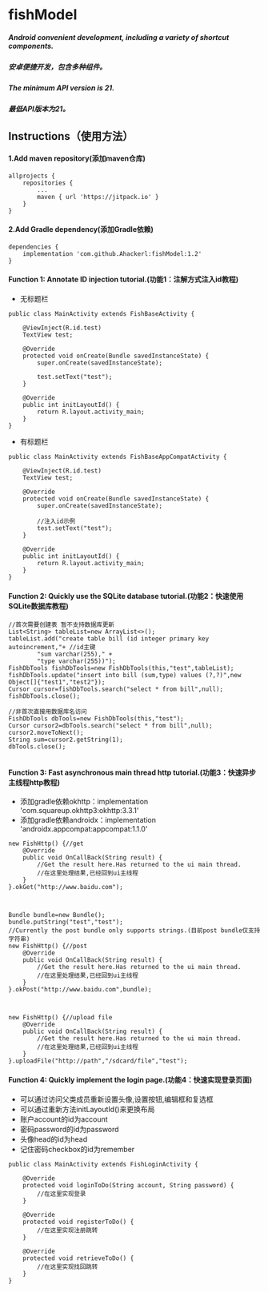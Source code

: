 # fishModel
##### Android convenient development, including a variety of shortcut components.
##### 安卓便捷开发，包含多种组件。
##### The minimum API version is 21.
##### 最低API版本为21。

## Instructions（使用方法）

#### 1.Add maven repository(添加maven仓库)
```
allprojects {
    repositories {
        ...
        maven { url 'https://jitpack.io' }
    }
}
```
#### 2.Add Gradle dependency(添加Gradle依赖)
```
dependencies {
    implementation 'com.github.Ahackerl:fishModel:1.2'
}
```

#### Function 1: Annotate ID injection tutorial.(功能1：注解方式注入id教程)
* 无标题栏
```
public class MainActivity extends FishBaseActivity {

    @ViewInject(R.id.test)
    TextView test;

    @Override
    protected void onCreate(Bundle savedInstanceState) {
        super.onCreate(savedInstanceState);

        test.setText("test");
    }

    @Override
    public int initLayoutId() {
        return R.layout.activity_main;
    }
}
```
* 有标题栏
```
public class MainActivity extends FishBaseAppCompatActivity {

    @ViewInject(R.id.test)
    TextView test;

    @Override
    protected void onCreate(Bundle savedInstanceState) {
        super.onCreate(savedInstanceState);

        //注入id示例
        test.setText("test");
    }

    @Override
    public int initLayoutId() {
        return R.layout.activity_main;
    }
}
```
#### Function 2: Quickly use the SQLite database tutorial.(功能2：快速使用SQLite数据库教程)
```
//首次需要创建表 暂不支持数据库更新
List<String> tableList=new ArrayList<>();
tableList.add("create table bill (id integer primary key autoincrement,"+ //id主键
        "sum varchar(255)," +
        "type varchar(255))");
FishDbTools fishDbTools=new FishDbTools(this,"test",tableList);
fishDbTools.update("insert into bill (sum,type) values (?,?)",new Object[]{"test1","test2"});
Cursor cursor=fishDbTools.search("select * from bill",null);
fishDbTools.close();

//非首次直接用数据库名访问
FishDbTools dbTools=new FishDbTools(this,"test");
Cursor cursor2=dbTools.search("select * from bill",null);
cursor2.moveToNext();
String sum=cursor2.getString(1);
dbTools.close();
    
```
#### Function 3: Fast asynchronous main thread http tutorial.(功能3：快速异步主线程http教程)
* 添加gradle依赖okhttp：implementation 'com.squareup.okhttp3:okhttp:3.3.1'
* 添加gradle依赖androidx：implementation 'androidx.appcompat:appcompat:1.1.0'
```
new FishHttp() {//get
    @Override
    public void OnCallBack(String result) {
        //Get the result here.Has returned to the ui main thread.
        //在这里处理结果,已经回到ui主线程
    }
}.okGet("http://www.baidu.com");



Bundle bundle=new Bundle();
bundle.putString("test","test");
//Currently the post bundle only supports strings.(目前post bundle仅支持字符串)
new FishHttp() {//post
    @Override
    public void OnCallBack(String result) {
        //Get the result here.Has returned to the ui main thread.
        //在这里处理结果,已经回到ui主线程
    }
}.okPost("http://www.baidu.com",bundle);



new FishHttp() {//upload file
    @Override
    public void OnCallBack(String result) {
        //Get the result here.Has returned to the ui main thread.
        //在这里处理结果,已经回到ui主线程
    }
}.uploadFile("http://path","/sdcard/file","test");

```
#### Function 4: Quickly implement the login page.(功能4：快速实现登录页面)
* 可以通过访问父类成员重新设置头像,设置按钮,编辑框和复选框
* 可以通过重新方法initLayoutId()来更换布局
* 账户account的id为account
* 密码password的id为password
* 头像head的id为head
* 记住密码checkbox的id为remember
```
public class MainActivity extends FishLoginActivity {
    
    @Override
    protected void loginToDo(String account, String password) {
        //在这里实现登录
    }

    @Override
    protected void registerToDo() {
        //在这里实现注册跳转
    }

    @Override
    protected void retrieveToDo() {
        //在这里实现找回跳转
    }
}
```
